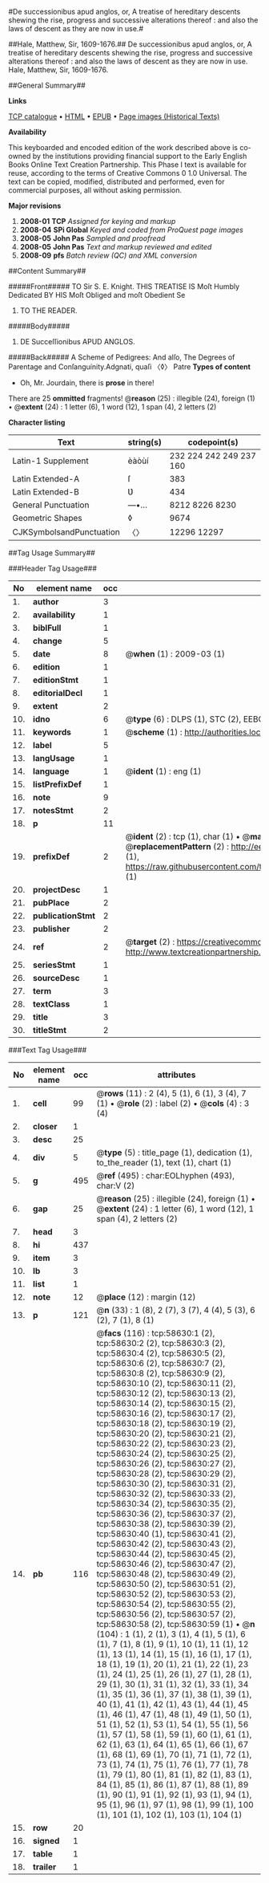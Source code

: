 #De successionibus apud anglos, or, A treatise of hereditary descents shewing the rise, progress and successive alterations thereof : and also the laws of descent as they are now in use.#

##Hale, Matthew, Sir, 1609-1676.##
De successionibus apud anglos, or, A treatise of hereditary descents shewing the rise, progress and successive alterations thereof : and also the laws of descent as they are now in use.
Hale, Matthew, Sir, 1609-1676.

##General Summary##

**Links**

[TCP catalogue](http://www.ota.ox.ac.uk/tcp/)  • 
[HTML](http://tei.it.ox.ac.uk/tcp/Texts-HTML/free/A44/A44106.html)  • 
[EPUB](http://tei.it.ox.ac.uk/tcp/Texts-EPUB/free/A44/A44106.epub) • 
[Page images (Historical Texts)](https://data.historicaltexts.jisc.ac.uk/view?pubId=eebo-12279528e&pageId=eebo-12279528e-58630-1)

**Availability**

This keyboarded and encoded edition of the
	       work described above is co-owned by the institutions
	       providing financial support to the Early English Books
	       Online Text Creation Partnership. This Phase I text is
	       available for reuse, according to the terms of Creative
	       Commons 0 1.0 Universal. The text can be copied,
	       modified, distributed and performed, even for
	       commercial purposes, all without asking permission.

**Major revisions**

1. __2008-01__ __TCP__ *Assigned for keying and markup*
1. __2008-04__ __SPi Global__ *Keyed and coded from ProQuest page images*
1. __2008-05__ __John Pas__ *Sampled and proofread*
1. __2008-05__ __John Pas__ *Text and markup reviewed and edited*
1. __2008-09__ __pfs__ *Batch review (QC) and XML conversion*

##Content Summary##

#####Front#####
TO Sir S. E. Knight. THIS TREATISE IS Moſt Humbly Dedicated BY HIS Moſt Obliged and moſt Obedient Se
1. TO THE READER.

#####Body#####

1. DE Succeſſionibus APUD ANGLOS.

#####Back#####
A Scheme of Pedigrees: And alſo, The Degrees of Parentage and Conſanguínity.Adgnati, quaſi 〈◊〉 Patre
**Types of content**

  * Oh, Mr. Jourdain, there is **prose** in there!

There are 25 **ommitted** fragments! 
 @__reason__ (25) : illegible (24), foreign (1)  •  @__extent__ (24) : 1 letter (6), 1 word (12), 1 span (4), 2 letters (2)

**Character listing**


|Text|string(s)|codepoint(s)|
|---|---|---|
|Latin-1 Supplement|èàòùí |232 224 242 249 237 160|
|Latin Extended-A|ſ|383|
|Latin Extended-B|Ʋ|434|
|General Punctuation|—•…|8212 8226 8230|
|Geometric Shapes|◊|9674|
|CJKSymbolsandPunctuation|〈〉|12296 12297|

##Tag Usage Summary##

###Header Tag Usage###

|No|element name|occ|attributes|
|---|---|---|---|
|1.|__author__|3||
|2.|__availability__|1||
|3.|__biblFull__|1||
|4.|__change__|5||
|5.|__date__|8| @__when__ (1) : 2009-03 (1)|
|6.|__edition__|1||
|7.|__editionStmt__|1||
|8.|__editorialDecl__|1||
|9.|__extent__|2||
|10.|__idno__|6| @__type__ (6) : DLPS (1), STC (2), EEBO-CITATION (1), OCLC (1), VID (1)|
|11.|__keywords__|1| @__scheme__ (1) : http://authorities.loc.gov/ (1)|
|12.|__label__|5||
|13.|__langUsage__|1||
|14.|__language__|1| @__ident__ (1) : eng (1)|
|15.|__listPrefixDef__|1||
|16.|__note__|9||
|17.|__notesStmt__|2||
|18.|__p__|11||
|19.|__prefixDef__|2| @__ident__ (2) : tcp (1), char (1)  •  @__matchPattern__ (2) : ([0-9\-]+):([0-9IVX]+) (1), (.+) (1)  •  @__replacementPattern__ (2) : http://eebo.chadwyck.com/downloadtiff?vid=$1&page=$2 (1), https://raw.githubusercontent.com/textcreationpartnership/Texts/master/tcpchars.xml#$1 (1)|
|20.|__projectDesc__|1||
|21.|__pubPlace__|2||
|22.|__publicationStmt__|2||
|23.|__publisher__|2||
|24.|__ref__|2| @__target__ (2) : https://creativecommons.org/publicdomain/zero/1.0/ (1), http://www.textcreationpartnership.org/docs/. (1)|
|25.|__seriesStmt__|1||
|26.|__sourceDesc__|1||
|27.|__term__|3||
|28.|__textClass__|1||
|29.|__title__|3||
|30.|__titleStmt__|2||


###Text Tag Usage###

|No|element name|occ|attributes|
|---|---|---|---|
|1.|__cell__|99| @__rows__ (11) : 2 (4), 5 (1), 6 (1), 3 (4), 7 (1)  •  @__role__ (2) : label (2)  •  @__cols__ (4) : 3 (4)|
|2.|__closer__|1||
|3.|__desc__|25||
|4.|__div__|5| @__type__ (5) : title_page (1), dedication (1), to_the_reader (1), text (1), chart (1)|
|5.|__g__|495| @__ref__ (495) : char:EOLhyphen (493), char:V (2)|
|6.|__gap__|25| @__reason__ (25) : illegible (24), foreign (1)  •  @__extent__ (24) : 1 letter (6), 1 word (12), 1 span (4), 2 letters (2)|
|7.|__head__|3||
|8.|__hi__|437||
|9.|__item__|3||
|10.|__lb__|3||
|11.|__list__|1||
|12.|__note__|12| @__place__ (12) : margin (12)|
|13.|__p__|121| @__n__ (33) : 1 (8), 2 (7), 3 (7), 4 (4), 5 (3), 6 (2), 7 (1), 8 (1)|
|14.|__pb__|116| @__facs__ (116) : tcp:58630:1 (2), tcp:58630:2 (2), tcp:58630:3 (2), tcp:58630:4 (2), tcp:58630:5 (2), tcp:58630:6 (2), tcp:58630:7 (2), tcp:58630:8 (2), tcp:58630:9 (2), tcp:58630:10 (2), tcp:58630:11 (2), tcp:58630:12 (2), tcp:58630:13 (2), tcp:58630:14 (2), tcp:58630:15 (2), tcp:58630:16 (2), tcp:58630:17 (2), tcp:58630:18 (2), tcp:58630:19 (2), tcp:58630:20 (2), tcp:58630:21 (2), tcp:58630:22 (2), tcp:58630:23 (2), tcp:58630:24 (2), tcp:58630:25 (2), tcp:58630:26 (2), tcp:58630:27 (2), tcp:58630:28 (2), tcp:58630:29 (2), tcp:58630:30 (2), tcp:58630:31 (2), tcp:58630:32 (2), tcp:58630:33 (2), tcp:58630:34 (2), tcp:58630:35 (2), tcp:58630:36 (2), tcp:58630:37 (2), tcp:58630:38 (2), tcp:58630:39 (2), tcp:58630:40 (1), tcp:58630:41 (2), tcp:58630:42 (2), tcp:58630:43 (2), tcp:58630:44 (2), tcp:58630:45 (2), tcp:58630:46 (2), tcp:58630:47 (2), tcp:58630:48 (2), tcp:58630:49 (2), tcp:58630:50 (2), tcp:58630:51 (2), tcp:58630:52 (2), tcp:58630:53 (2), tcp:58630:54 (2), tcp:58630:55 (2), tcp:58630:56 (2), tcp:58630:57 (2), tcp:58630:58 (2), tcp:58630:59 (1)  •  @__n__ (104) : 1 (1), 2 (1), 3 (1), 4 (1), 5 (1), 6 (1), 7 (1), 8 (1), 9 (1), 10 (1), 11 (1), 12 (1), 13 (1), 14 (1), 15 (1), 16 (1), 17 (1), 18 (1), 19 (1), 20 (1), 21 (1), 22 (1), 23 (1), 24 (1), 25 (1), 26 (1), 27 (1), 28 (1), 29 (1), 30 (1), 31 (1), 32 (1), 33 (1), 34 (1), 35 (1), 36 (1), 37 (1), 38 (1), 39 (1), 40 (1), 41 (1), 42 (1), 43 (1), 44 (1), 45 (1), 46 (1), 47 (1), 48 (1), 49 (1), 50 (1), 51 (1), 52 (1), 53 (1), 54 (1), 55 (1), 56 (1), 57 (1), 58 (1), 59 (1), 60 (1), 61 (1), 62 (1), 63 (1), 64 (1), 65 (1), 66 (1), 67 (1), 68 (1), 69 (1), 70 (1), 71 (1), 72 (1), 73 (1), 74 (1), 75 (1), 76 (1), 77 (1), 78 (1), 79 (1), 80 (1), 81 (1), 82 (1), 83 (1), 84 (1), 85 (1), 86 (1), 87 (1), 88 (1), 89 (1), 90 (1), 91 (1), 92 (1), 93 (1), 94 (1), 95 (1), 96 (1), 97 (1), 98 (1), 99 (1), 100 (1), 101 (1), 102 (1), 103 (1), 104 (1)|
|15.|__row__|20||
|16.|__signed__|1||
|17.|__table__|1||
|18.|__trailer__|1||
